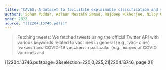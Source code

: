 ```yaml
---
title: "CAVES: A dataset to facilitate explainable classification and summarization of concerns towards COVID vaccines"
authors: Soham Poddar, Azlaan Mustafa Samad, Rajdeep Mukherjee, Niloy Ganguly, Saptarshi Ghosh
year: 2022
source: "[[2204.13746.pdf]]"
---
```


> Fetching tweets: We fetched tweets using the official Twitter API with various keywords related to vaccines in general (e.g., ‘vac- cine’, ‘vaxxer’) and COVID-19 vaccines in particular (e.g., names of COVID vaccines and

[[2204.13746.pdf#page=2&selection=220,0,225,21|2204.13746, page 2]]